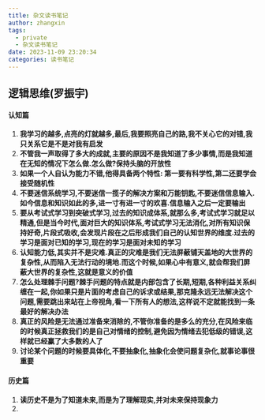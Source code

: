 ```yaml
---
title: 杂文读书笔记
author: zhangxin
tags:
  - private
  - 杂文读书笔记
date: 2023-11-09 23:20:34
categories: 读书笔记
---
```


## 逻辑思维(罗振宇)

#### 	认知篇

1. **我学习的越多,点亮的灯就越多,最后,我要照亮自己的路,我不关心它的对错,我只关系它是不是对我有启发**
2. **不管我一声取得了多大的成就,主要的原因不是我知道了多少事情,而是我知道在无知的情况下怎么做.怎么做?保持头脑的开放性**
3. **如果一个人自认为能力不错,他得具备两个特性: 第一要有科学性,第二还要学会接受随机性**
4. **不要迷信系统学习,不要迷信一揽子的解决方案和万能钥匙,不要迷信信息输入.如今信息和知识如此的多,进一寸有进一寸的欢喜.信息输入之后一定要输出**
5. **要从考试式学习到突破式学习,过去的知识成体系,就那么多,考试式学习就足以精通,但是当今时代,面对巨大的知识体系,考试式学习无法消化,对所有知识保持好奇,片段式吸收,会发现片段在之后形成我们自己的认知世界的维度.过去的学习是面对已知的学习,现在的学习是面对未知的学习**
6. **认知能力低,其实并不是灾难.真正的灾难是我们无法屏蔽铺天盖地的大世界的复杂性,从而陷入无法行动的境地.而这个时候,如果心中有意义,就会帮我们屏蔽大世界的复杂性,这就是意义的价值**
7. **怎么处理棘手问题?棘手问题的特点就是内部包含了长期,短期,各种利益关系纠缠在一起,你如果只是片面的考虑自己的诉求或结果,那克隆永远无法解决这个问题,需要跳出来站在上帝视角,看一下所有人的想法,这样说不定就能找到一条最好的解决办法**
8. **真正的风险是无法通过准备来消除的,不管你准备的是多么的充分,在风险来临的时候真正拯救我们的是自己对情绪的控制,避免因为情绪去犯低级的错误,这样就已经赢了大多数的人了**
9. **讨论某个问题的时候要具体化,不要抽象化,抽象化会使问题复杂化,就事论事很重要**



#### 历史篇

1. **读历史不是为了知道未来,而是为了理解现实,并对未来保持现象力**
2. 
